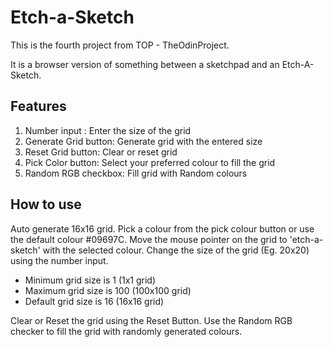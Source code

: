 # Etch-a-Sketch
This is the fourth project from TOP - TheOdinProject.

It is a browser version of something between a sketchpad and an Etch-A-Sketch.

## Features
1. Number input : Enter the size of the grid
2. Generate Grid button: Generate grid with the entered size
3. Reset Grid button: Clear or reset grid
4. Pick Color button: Select your preferred colour to fill the grid
5. Random RGB checkbox: Fill grid with Random colours
   
## How to use
Auto generate 16x16 grid.
Pick a colour from the pick colour button or use the default colour #09697C.
Move the mouse pointer on the grid to 'etch-a-sketch' with the selected colour.
Change the size of the grid (Eg. 20x20) using the number input.

  - Minimum grid size is 1 (1x1 grid)
  - Maximum grid size is 100 (100x100 grid)
  - Default grid size is 16 (16x16 grid)
    
Clear or Reset the grid using the Reset Button.
Use the Random RGB checker to fill the grid with randomly generated colours.

